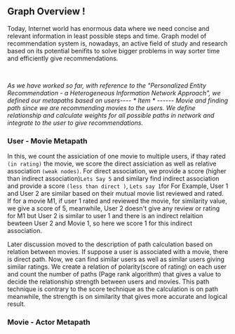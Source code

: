 
## Graph Overview !

<p>Today, Internet world has enormous data where we need concise and relevant information in least possible steps and time. Graph model of recommendation system is, nowadays, an active field of study and research based on its potential benifits to solve bigger problems in  way sorter time and efficiently give recommendations.</p>

<br>


<I>As we have worked so far, with reference to the "Personalized Entity Recommendation - a Heterogeneous Information Network Approach", we  defined our metapaths based on users---- * Item * ------ Movie and finding path since we are recommending movies to the users.  We define relationship and calculate weights for all possible paths in network and integrate to the user to give recommendations.   </I>




### User - Movie Metapath

In this, we count the assiciation of one movie to multiple users, if thay rated `(in rating)` the movie, we score the direct assiciation as well as relative association `(weak nodes)`. For direct association, we provide a score (higher than indirect association)`Lets Say 5` and similary find indirect association and provide a score `(less than direct )`, `Lets say 1`for For Example, User 1 and User 2 are similar based on their mutual movie list reviewed and rated. If for a movie M1, if user 1 rated and reviewed the movie, for similarity value, we give a score of 5, meanwhile, User 2 doesn't give any review or rating for M1 but User 2 is similar to user 1 and there is an indirect relaition bewteen User 2 and Movie 1, so here we score 1 for this indirect association.  

Later discussion moved to the description of path calculation based on relation between movies. If suppose a user is associated with a movie, there is direct path. Now, we can find similar users as well as similar users giving similar ratings. We create a relation of polarity(score of rating) on each user and count the number of paths (Page rank algorithm) that gives a value to decide the relationship strength between users and movies. This path technique is contrary to the score technique as the calculation is on path meanwhile, the strength is on similarity that gives more accurate and logical result.

### Movie - Actor Metapath



